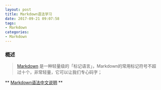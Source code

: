 ```yaml
---
layout: post 
title: Markdown语法学习
date: 2017-09-21 09:07:58
tags: 
- Markdown
categories: 
- Markdown
---
```


### 概述

> [Markdown](http://zh.wikipedia.org/wiki/Markdown) 是一种轻量级的「标记语言」，Markdown的常用标记符号不超过十个，非常轻量，它可以让我们专心码字；



** [Markdown语法中文说明](http://wowubuntu.com/markdown/) **

